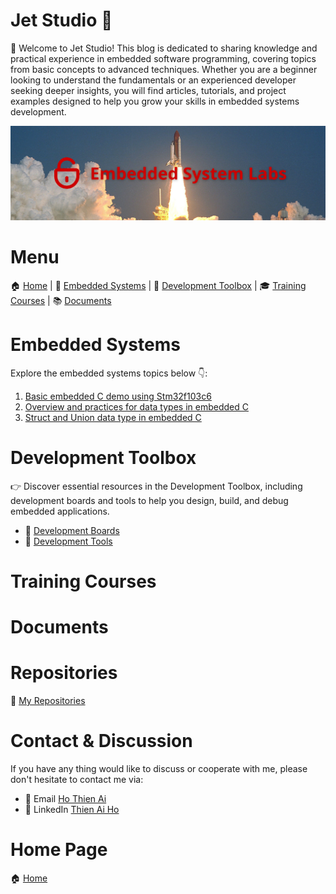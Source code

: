 
# Jet Studio 🚀

🚀 Welcome to Jet Studio! This blog is dedicated to sharing knowledge and practical experience in embedded software programming, covering topics from basic concepts to advanced techniques. Whether you are a beginner looking to understand the fundamentals or an experienced developer seeking deeper insights, you will find articles, tutorials, and project examples designed to help you grow your skills in embedded systems development.

<!-- Images Placeholder -->
<img src="imgs/embesyslabs.png" alt="embesyslabs"/>
<!-- Add more images as needed -->

# Menu

🏠 [Home](https://jet-studio.github.io/) | 
🚀 [Embedded Systems](https://jet-studio.github.io/embedded-systems/) |
🧰 [Development Toolbox](https://jet-studio.github.io/development-toolbox/) |
🎓 [Training Courses](https://jet-studio.github.io/training-courses/) |
📚 [Documents](https://jet-studio.github.io/docs/)

# Embedded Systems

Explore the embedded systems topics below 👇:
1. [Basic embedded C demo using Stm32f103c6](https://jet-studio.github.io/embedded-systems/stm32f103c6-demo/)
2. [Overview and practices for data types in embedded C](https://jet-studio.github.io/embedded-systems/embedded-c-data-types/)
3. [Struct and Union data type in embedded C](https://jet-studio.github.io/embedded-systems/struct-union-data-types/)

# Development Toolbox

👉 Discover essential resources in the Development Toolbox, including development boards and tools to help you design, build, and debug embedded applications.

- 🔨 [Development Boards](https://jet-studio.github.io/development-toolbox/boards/)
- 🔧 [Development Tools](https://jet-studio.github.io/development-toolbox/tools/)

# Training Courses

# Documents

# Repositories
🚀 [My Repositories](https://github.com/jet-studio)

# Contact & Discussion
If you have any thing would like to discuss or cooperate with me, please don't hesitate to contact me via:
- 📧 Email [Ho Thien Ai](mailto:thienaiho95@gmail.com)
- 💼 LinkedIn [Thien Ai Ho](https://www.linkedin.com/in/thien-ai-ho/)

# Home Page
🏠 [Home](https://jet-studio.github.io/)